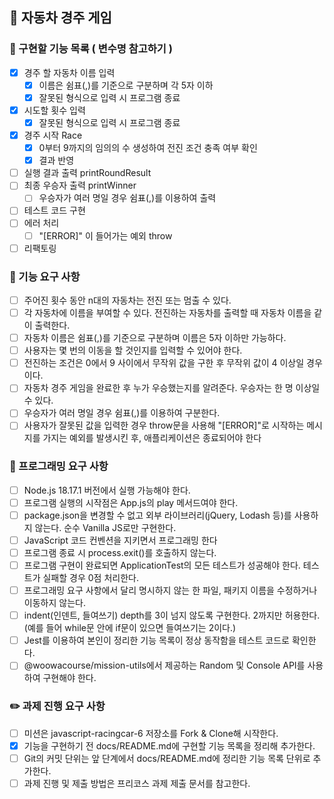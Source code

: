 ## 🚗 자동차 경주 게임

### 🔨 구현할 기능 목록 ( 변수명 참고하기 )

- [x] 경주 할 자동차 이름 입력
  - [x] 이름은 쉼표(,)를 기준으로 구분하며 각 5자 이하
  - [x] 잘못된 형식으로 입력 시 프로그램 종료
- [x] 시도할 횟수 입력
  - [x] 잘못된 형식으로 입력 시 프로그램 종료
- [x] 경주 시작 Race
  - [x] 0부터 9까지의 임의의 수 생성하여 전진 조건 충족 여부 확인
  - [x] 결과 반영
- [ ] 실행 결과 출력 printRoundResult
- [ ] 최종 우승자 출력 printWinner
  - [ ] 우승자가 여러 명일 경우 쉼표(,)를 이용하여 출력
- [ ] 테스트 코드 구현
- [ ] 에러 처리
  - [ ] "[ERROR]" 이 들어가는 예외 throw
- [ ] 리팩토링

### 🚀 기능 요구 사항

- [ ] 주어진 횟수 동안 n대의 자동차는 전진 또는 멈출 수 있다.
- [ ] 각 자동차에 이름을 부여할 수 있다. 전진하는 자동차를 출력할 때 자동차 이름을 같이 출력한다.
- [ ] 자동차 이름은 쉼표(,)를 기준으로 구분하며 이름은 5자 이하만 가능하다.
- [ ] 사용자는 몇 번의 이동을 할 것인지를 입력할 수 있어야 한다.
- [ ] 전진하는 조건은 0에서 9 사이에서 무작위 값을 구한 후 무작위 값이 4 이상일 경우이다.
- [ ] 자동차 경주 게임을 완료한 후 누가 우승했는지를 알려준다. 우승자는 한 명 이상일 수 있다.
- [ ] 우승자가 여러 명일 경우 쉼표(,)를 이용하여 구분한다.
- [ ] 사용자가 잘못된 값을 입력한 경우 throw문을 사용해 "[ERROR]"로 시작하는 메시지를 가지는 예외를 발생시킨 후, 애플리케이션은 종료되어야 한다

### 🎯 프로그래밍 요구 사항

- [ ] Node.js 18.17.1 버전에서 실행 가능해야 한다.
- [ ] 프로그램 실행의 시작점은 App.js의 play 메서드여야 한다.
- [ ] package.json을 변경할 수 없고 외부 라이브러리(jQuery, Lodash 등)를 사용하지 않는다. 순수 Vanilla JS로만 구현한다.
- [ ] JavaScript 코드 컨벤션을 지키면서 프로그래밍 한다
- [ ] 프로그램 종료 시 process.exit()를 호출하지 않는다.
- [ ] 프로그램 구현이 완료되면 ApplicationTest의 모든 테스트가 성공해야 한다. 테스트가 실패할 경우 0점 처리한다.
- [ ] 프로그래밍 요구 사항에서 달리 명시하지 않는 한 파일, 패키지 이름을 수정하거나 이동하지 않는다.
- [ ] indent(인덴트, 들여쓰기) depth를 3이 넘지 않도록 구현한다. 2까지만 허용한다. (예를 들어 while문 안에 if문이 있으면 들여쓰기는 2이다.)
- [ ] Jest를 이용하여 본인이 정리한 기능 목록이 정상 동작함을 테스트 코드로 확인한다.
- [ ] @woowacourse/mission-utils에서 제공하는 Random 및 Console API를 사용하여 구현해야 한다.

### ✏️ 과제 진행 요구 사항

- [ ] 미션은 javascript-racingcar-6 저장소를 Fork & Clone해 시작한다.
- [x] 기능을 구현하기 전 docs/README.md에 구현할 기능 목록을 정리해 추가한다.
- [ ] Git의 커밋 단위는 앞 단계에서 docs/README.md에 정리한 기능 목록 단위로 추가한다.
- [ ] 과제 진행 및 제출 방법은 프리코스 과제 제출 문서를 참고한다.
